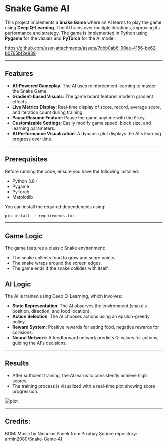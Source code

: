 # Snake Game AI

This project implements a **Snake Game** where an AI learns to play the game using **Deep Q-Learning**. The AI trains over multiple iterations, improving its performance and strategy. The game is implemented in Python using **Pygame** for the visuals and **PyTorch** for the AI model.



https://github.com/user-attachments/assets/7dbb0ab6-90ae-4156-be62-b0765bf2e839









---

## Features
- **AI-Powered Gameplay**: The AI uses reinforcement learning to master the Snake Game.
- **Gradient-based Visuals**: The game board features modern gradient effects.
- **Live Metrics Display**: Real-time display of score, record, average score, and iteration count during training.
- **Pause/Resume Feature**: Pause the game anytime with the `P` key.
- **Customizable Settings**: Easily modify game speed, block size, and learning parameters.
- **AI Performance Visualization**: A dynamic plot displays the AI's learning progress over time.

---

## Prerequisites
Before running the code, ensure you have the following installed:
- Python 3.8+
- Pygame
- PyTorch
- Matplotlib

You can install the required dependencies using:
```bash
pip install -r requirements.txt
```
---

## Game Logic
The game features a classic Snake environment:
- The snake collects food to grow and score points.
- The snake wraps around the screen edges.
- The game ends if the snake collides with itself.

## AI Logic
The AI is trained using Deep Q-Learning, which involves:
- **State Representation**: The AI observes the environment (snake's position, direction, and food location).
- **Action Selection**: The AI chooses actions using an epsilon-greedy policy.
- **Reward System**: Positive rewards for eating food, negative rewards for collisions.
- **Neural Network**: A feedforward network predicts Q-values for actions, guiding the AI's decisions.

---

## Results
- After sufficient training, the AI learns to consistently achieve high scores.
- The training process is visualized with a real-time plot showing score progression.

![plot](https://github.com/user-attachments/assets/e120a1f6-720a-44e0-b2a1-d8703b9a443a)

---
## Credits:
BGM: Music by Nicholas Panek from Pixabay
Source repository: armin2080/Snake-Game-AI